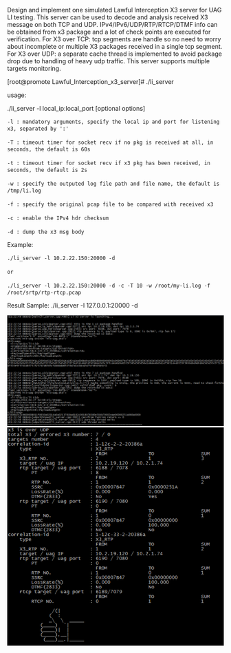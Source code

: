 Design and implement one simulated Lawful Interception X3 server for UAG LI testing. This server can be used to decode and analysis received X3 message on both TCP and UDP. IPv4/IPv6/UDP/RTP/RTCP/DTMF info can be obtained from x3 package and a lot of check points are executed for verification.
For X3 over TCP: tcp segments are handle so no need to worry about incomplete or multiple X3 packages received in a single tcp segment.
For X3 over UDP: a separate cache thread is implemented to avoid package drop due to handling of heavy udp traffic. 
This server supports multiple targets monitoring.

[root@promote Lawful_Interception_x3_server]# ./li_server 


usage:

./li_server -l local_ip:local_port [optional options]

    -l : mandatory arguments, specify the local ip and port for listening x3, separated by ':'

    -T : timeout timer for socket recv if no pkg is received at all, in seconds, the default is 60s

    -t : timeout timer for socket recv if x3 pkg has been received, in seconds, the default is 2s

    -w : specify the outputed log file path and file name, the default is /tmp/li.log

    -f : specify the original pcap file to be compared with received x3

    -c : enable the IPv4 hdr checksum

    -d : dump the x3 msg body

Example:

    ./li_server -l 10.2.22.150:20000 -d

    or

    ./li_server -l 10.2.22.150:20000 -d -c -T 10 -w /root/my-li.log -f /root/srtp/rtp-rtcp.pcap


Result Sample:
./li_server -l 127.0.0.1:20000 -d

![](snapshot/snapshot1.png "")
![](snapshot/snapshot2.png "")
